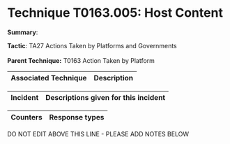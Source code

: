 # Technique T0163.005: Host Content

**Summary**: 

**Tactic**: TA27 Actions Taken by Platforms and Governments <br><br>**Parent Technique:** T0163 Action Taken by Platform


| Associated Technique | Description |
| --------- | ------------------------- |



| Incident | Descriptions given for this incident |
| -------- | -------------------- |



| Counters | Response types |
| -------- | -------------- |


DO NOT EDIT ABOVE THIS LINE - PLEASE ADD NOTES BELOW